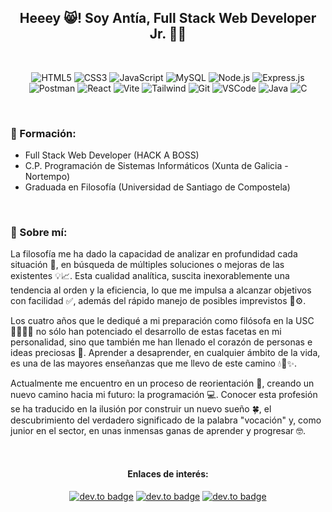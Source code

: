 <article>
  
 <section align="center">
  <h2>Heeey 😸! Soy <b>Antía, Full Stack Web Developer Jr.</b> 👩‍💻 </h2>
</section>

</br>

<section>
  
  <div align="center">
  
  ![HTML5](https://img.shields.io/badge/HTML5-E34F26?style=for-the-badge&logo=html5&logoColor=white)
  ![CSS3](https://img.shields.io/badge/CSS3-1572B6?style=for-the-badge&logo=css3&logoColor=white)
  ![JavaScript](https://img.shields.io/badge/JavaScript-F7DF1E.svg?style=for-the-badge&logo=JavaScript&logoColor=black)
  ![MySQL](https://img.shields.io/badge/MySQL-005C84?style=for-the-badge&logo=mysql&logoColor=white)
  ![Node.js](https://img.shields.io/badge/Node.js-339933.svg?style=for-the-badge&logo=nodedotjs&logoColor=white)
  ![Express.js](https://img.shields.io/badge/Express.js-404D59?style=for-the-badge)
  ![Postman](https://img.shields.io/badge/Postman-FF6C37.svg?style=for-the-badge&logo=Postman&logoColor=white)
  ![React](https://img.shields.io/badge/React-61DAFB.svg?style=for-the-badge&logo=React&logoColor=black)
  ![Vite](https://img.shields.io/badge/Vite-646CFF.svg?style=for-the-badge&logo=Vite&logoColor=white)
  ![Tailwind](https://img.shields.io/badge/Tailwind%20CSS-06B6D4.svg?style=for-the-badge&logo=Tailwind-CSS&logoColor=white)
  ![Git](https://img.shields.io/badge/GIT-E44C30?style=for-the-badge&logo=git&logoColor=white)
  ![VSCode](https://img.shields.io/badge/Visual%20Studio%20Code-007ACC.svg?style=for-the-badge&logo=Visual-Studio-Code&logoColor=white)
  ![Java](https://img.shields.io/badge/Java-ED8B00?style=for-the-badge&logo=openjdk&logoColor=white)
  ![C](	https://img.shields.io/badge/C-00599C?style=for-the-badge&logo=c&logoColor=white)
  
  </div>
</section>

</br>

<section>
  <h3>🔸 Formación: </h3>

  - Full Stack Web Developer (HACK A BOSS)
  - C.P. Programación de Sistemas Informáticos (Xunta de Galicia - Nortempo)
  - Graduada en Filosofía (Universidad de Santiago de Compostela)
</section>

</br>

<section>
  <h3>🔸 Sobre mí:</h3>

  <p>
  La filosofía me ha dado la capacidad de analizar en profundidad cada situación 🔎, en búsqueda de múltiples soluciones o mejoras de las existentes 💡📈. Esta cualidad analítica, suscita inexorablemente una tendencia al orden y la eficiencia, lo que me impulsa a       alcanzar objetivos con facilidad ✅, además del rápido manejo de posibles imprevistos 🔧⚙.
    
  Los cuatro años que le dediqué a mi preparación como filósofa en la USC 🏃‍♀️👩‍🎓 no sólo han potenciado el desarrollo de estas facetas en mi personalidad, sino que también me han llenado el corazón de personas e ideas preciosas 💖. Aprender a desaprender, en cualquier   ámbito de la vida, es una de las mayores enseñanzas que me llevo de este camino 💧🌱✨.
    
  Actualmente me encuentro en un proceso de reorientación 🧭, creando un nuevo camino hacia mi futuro: la programación 💻. Conocer esta profesión se ha traducido en la ilusión por construir un nuevo sueño 🍀, el descubrimiento del verdadero significado de la palabra   "vocación" y, como junior en el sector, en unas inmensas ganas de aprender y progresar 🤓.
  </p>
</section>

</br>

<section align="center">
  
  <h4>Enlaces de interés: </h4>
  
  [![dev.to badge](https://img.shields.io/badge/-antiavarela-%230177B5?style=flat&logo=linkedin)](https://www.linkedin.com/in/antiavarela/)
  [![dev.to badge](https://img.shields.io/badge/-AntiaVarela-%230177B5?style=flat&logo=gitlab)](https://gitlab.com/AntiaVarela)
  [![dev.to badge](https://img.shields.io/badge/-antiavpe-%230177B5?style=flat&logo=github)](https://github.com/antiavpe)

</section>
  
</article>



